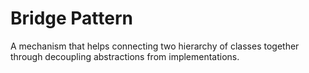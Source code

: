 # Bridge Pattern

A mechanism that helps connecting two hierarchy of classes together through decoupling abstractions from implementations.
